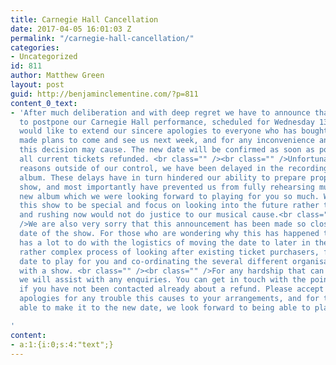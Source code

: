 ```yaml
---
title: Carnegie Hall Cancellation
date: 2017-04-05 16:01:03 Z
permalink: "/carnegie-hall-cancellation/"
categories:
- Uncategorized
id: 811
author: Matthew Green
layout: post
guid: http://benjaminclementine.com/?p=811
content_0_text:
- 'After much deliberation and with deep regret we have to announce that we''ve decided
  to postpone our Carnegie Hall performance, scheduled for Wednesday 13th April. We
  would like to extend our sincere apologies to everyone who has bought a ticket and
  made plans to come and see us next week, and for any inconvenience and hardship
  this decision may cause. The new date will be confirmed as soon as possible, with
  all current tickets refunded. <br class="" /><br class="" />Unfortunately, and for
  reasons outside of our control, we have been delayed in the recording of the new
  album. These delays have in turn hindered our ability to prepare properly for the
  show, and most importantly have prevented us from fully rehearsing music from the
  new album which we were looking forward to playing for you so much. We would like
  this show to be special and focus on looking into the future rather than the past,
  and rushing now would not do justice to our musical cause.<br class="" /><br class=""
  />We are also very sorry that this announcement has been made so close to the original
  date of the show. For those who are wondering why this has happened this way, it
  has a lot to do with the logistics of moving the date to later in the year; the
  rather complex process of looking after existing ticket purchasers, finding a new
  date to play for you and co-ordinating the several different organisations involved
  with a show. <br class="" /><br class="" />For any hardship that can be helped with,
  we will assist with any enquiries. You can get in touch with the point of purchase
  if you have not been contacted already about a refund. Please accept our sincere
  apologies for any trouble this causes to your arrangements, and for those that are
  able to make it to the new date, we look forward to being able to play for you then.

'
content:
- a:1:{i:0;s:4:"text";}
---
```


